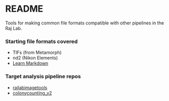 # README #

Tools for making common file formats compatible with other pipelines in the Raj Lab.

### Starting file formats covered ###

* TIFs (from Metamorph)
* nd2 (Nikon Elements)
* [Learn Markdown](https://bitbucket.org/tutorials/markdowndemo)

### Target analysis pipeline repos ###

* [rajlabimagetools](https://bitbucket.org/arjunrajlaboratory/rajlabimagetools/wiki/browse/)
* [colonycounting_v2](https://bitbucket.org/arjunrajlaboratory/colonycounting_v2/src/default/)
